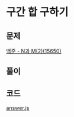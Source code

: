 # 구간 합 구하기
## 문제
[백준 - N과 M(2)(15650)](https://www.acmicpc.net/problem/15650)

## 풀이

## 코드
[answer.js](./answer.js)